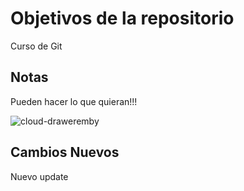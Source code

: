 # Objetivos de la repositorio

Curso de Git


## Notas
Pueden hacer lo que quieran!!!


![cloud-draweremby](https://github.com/geeknube/liga-justicia/assets/105806215/6669ebd9-8692-4b21-add8-36867273f420)

## Cambios Nuevos
Nuevo update
